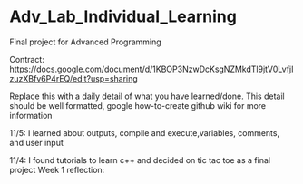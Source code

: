# Adv_Lab_Individual_Learning
Final project for Advanced Programming

Contract: https://docs.google.com/document/d/1KBOP3NzwDcKsgNZMkdTl9jtV0LvfjIzuzXBfv6P4rEQ/edit?usp=sharing 

Replace this with a daily detail of what you have learned/done.
This detail should be well formatted, google how-to-create github wiki for more information

11/5: I learned about outputs, compile and execute,variables, comments, and user input

11/4: I found tutorials to learn c++ and decided on tic tac toe as a final project
Week 1 reflection: 


